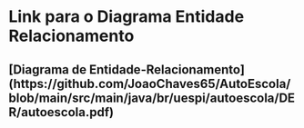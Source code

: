 <h1>Link para o Diagrama Entidade Relacionamento</h1>

<h2>
[Diagrama de Entidade-Relacionamento](https://github.com/JoaoChaves65/AutoEscola/blob/main/src/main/java/br/uespi/autoescola/DER/autoescola.pdf)
</h2>
